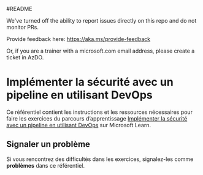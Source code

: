 #README

We've turned off the ability to report issues directly on this repo and do not monitor PRs.

Provide feedback here: https://aka.ms/provide-feedback

Or, if you are a trainer with a microsoft.com email address, please create a ticket in AzDO.

# Implémenter la sécurité avec un pipeline en utilisant DevOps

Ce référentiel contient les instructions et les ressources nécessaires pour faire les exercices du parcours d’apprentissage [Implémenter la sécurité avec un pipeline en utilisant DevOps](https://learn.microsoft.com/training/paths/implement-security-through-pipeline-using-devops/) sur Microsoft Learn.

## Signaler un problème

Si vous rencontrez des difficultés dans les exercices, signalez-les comme **problèmes** dans ce référentiel.
